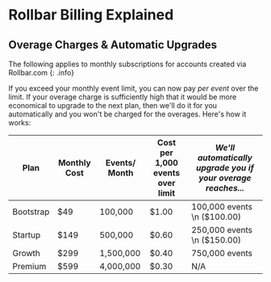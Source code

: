 # Rollbar Billing Explained

## Overage Charges & Automatic Upgrades
The following applies to monthly subscriptions for accounts created via Rollbar.com
{: .info}

If you exceed your monthly event limit, you can now pay *per event* over the limit.  If your overage charge is sufficiently high that it would be more economical to upgrade to the next plan, then we'll do it for you automatically and you won't be charged for the overages.  Here's how it works:

| Plan	| Monthly Cost	| Events/ Month	| Cost per 1,000 events over limit	| *We'll automatically upgrade you if your overage reaches...* |
|-------|----------------|---------------|-----------------------------------|----------|
| Bootstrap |	$49	| 100,000 |	$1.00	| 100,000 events \n ($100.00) |
| Startup | $149	| 500,000	| $0.60 |	250,000 events \n ($150.00) |
| Growth	| $299	| 1,500,000 |	$0.40 |	750,000 events | ($300.00) |
| Premium	| $599	| 4,000,000 |	$0.30 |	N/A |
				
